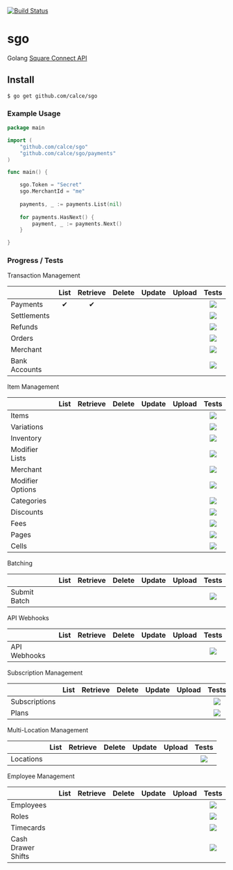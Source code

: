 [![Build Status](https://travis-ci.org/calce/sgo.svg)](https://travis-ci.org/calce/sgo)
# sgo
Golang [Square Connect API](https://connect.squareup.com)

## Install
```
$ go get github.com/calce/sgo
```

### Example Usage
```go
package main

import (
	"github.com/calce/sgo"
	"github.com/calce/sgo/payments"
)

func main() {

	sgo.Token = "Secret"
	sgo.MerchantId = "me"
	
	payments, _ := payments.List(nil)
	
	for payments.HasNext() {
		payment, _ := payments.Next()
	}

}
```
### Progress / Tests

Transaction Management

|                   | List | Retrieve | Delete | Update | Upload | Tests |
|-------------------|:----:|:--------:|:------:|:------:|:------:|:-----:|
| Payments          |  ✔   |    ✔     |        |        |        |![](http://progressed.io/bar/80)|
| Settlements       |      |          |        |        |        |![](http://progressed.io/bar/0) |
| Refunds           |      |          |        |        |        |![](http://progressed.io/bar/0)|
| Orders            |      |          |        |        |        |![](http://progressed.io/bar/0)|
| Merchant          |      |          |        |        |        |![](http://progressed.io/bar/0)|
| Bank Accounts     |      |          |        |        |        |![](http://progressed.io/bar/0)|



Item Management

|                   | List | Retrieve | Delete | Update | Upload | Tests |
|-------------------|:----:|:--------:|:------:|:------:|:------:|:-----:|
| Items             |      |          |        |        |        |![](http://progressed.io/bar/0)|
| Variations        |      |          |        |        |        |![](http://progressed.io/bar/0) |
| Inventory         |      |          |        |        |        |![](http://progressed.io/bar/0)|
| Modifier Lists    |      |          |        |        |        |![](http://progressed.io/bar/0)|
| Merchant          |      |          |        |        |        |![](http://progressed.io/bar/0)|
| Modifier Options  |      |          |        |        |        |![](http://progressed.io/bar/0)|
| Categories        |      |          |        |        |        |![](http://progressed.io/bar/0)|
| Discounts         |      |          |        |        |        |![](http://progressed.io/bar/0)|
| Fees              |      |          |        |        |        |![](http://progressed.io/bar/0)|
| Pages             |      |          |        |        |        |![](http://progressed.io/bar/0)|
| Cells             |      |          |        |        |        |![](http://progressed.io/bar/0)|

Batching

|                   | List | Retrieve | Delete | Update | Upload | Tests |
|-------------------|:----:|:--------:|:------:|:------:|:------:|:-----:|
| Submit Batch      |      |          |        |        |        |![](http://progressed.io/bar/0)|

API Webhooks

|                   | List | Retrieve | Delete | Update | Upload | Tests |
|-------------------|:----:|:--------:|:------:|:------:|:------:|:-----:|
| API Webhooks      |      |          |        |        |        |![](http://progressed.io/bar/0)|

Subscription Management

|                   | List | Retrieve | Delete | Update | Upload | Tests |
|-------------------|:----:|:--------:|:------:|:------:|:------:|:-----:|
| Subscriptions     |      |          |        |        |        |![](http://progressed.io/bar/0)|
| Plans             |      |          |        |        |        |![](http://progressed.io/bar/0)|

Multi-Location Management

|                   | List | Retrieve | Delete | Update | Upload | Tests |
|-------------------|:----:|:--------:|:------:|:------:|:------:|:-----:|
| Locations         |      |          |        |        |        |![](http://progressed.io/bar/0)|

Employee Management

|                     | List | Retrieve | Delete | Update | Upload | Tests |
|---------------------|:----:|:--------:|:------:|:------:|:------:|:-----:|
| Employees           |      |          |        |        |        |![](http://progressed.io/bar/0)|
| Roles               |      |          |        |        |        |![](http://progressed.io/bar/0) |
| Timecards           |      |          |        |        |        |![](http://progressed.io/bar/0)|
| Cash Drawer Shifts  |      |          |        |        |        |![](http://progressed.io/bar/0)|
